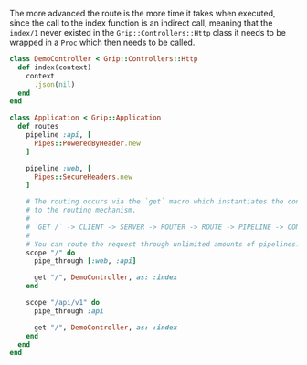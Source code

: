 The more advanced the route is the more time it takes when executed, since the call to the index function is an indirect call, meaning that the `index/1` never existed in the `Grip::Controllers::Http` class it needs to be wrapped in a `Proc` which then needs to be called.

```ruby
class DemoController < Grip::Controllers::Http
  def index(context)
    context
      .json(nil)
  end
end

class Application < Grip::Application
  def routes
    pipeline :api, [
      Pipes::PoweredByHeader.new
    ]

    pipeline :web, [
      Pipes::SecureHeaders.new
    ]

    # The routing occurs via the `get` macro which instantiates the controller class and assigns a route
    # to the routing mechanism.
    #
    # `GET /` -> CLIENT -> SERVER -> ROUTER -> ROUTE -> PIPELINE -> CONTROLLER -> index/1
    #
    # You can route the request through unlimited amounts of pipelines.
    scope "/" do
      pipe_through [:web, :api]

      get "/", DemoController, as: :index
    end

    scope "/api/v1" do
      pipe_through :api

      get "/", DemoController, as: :index
    end
  end
end
```
